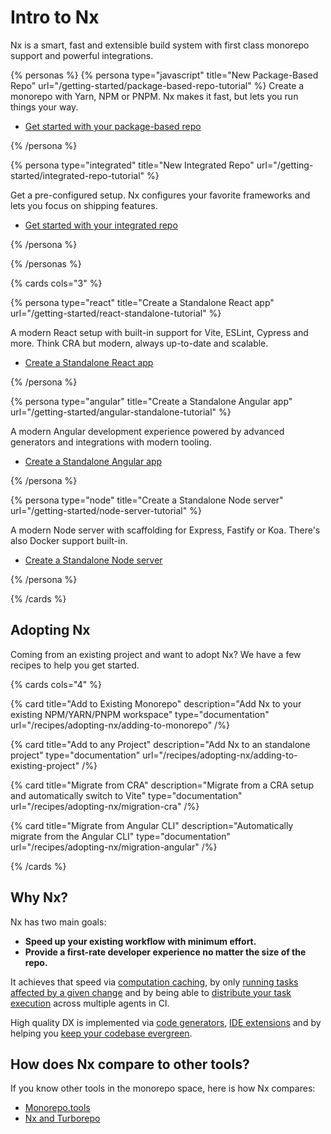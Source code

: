 # Intro to Nx

Nx is a smart, fast and extensible build system with first class monorepo support and powerful integrations.

{% personas %}
{% persona type="javascript" title="New Package-Based Repo" url="/getting-started/package-based-repo-tutorial" %}
Create a monorepo with Yarn, NPM or PNPM. Nx makes it fast, but lets you run things your way.

- [Get started with your package-based repo](/getting-started/package-based-repo-tutorial)

{% /persona %}

{% persona type="integrated" title="New Integrated Repo" url="/getting-started/integrated-repo-tutorial" %}

Get a pre-configured setup. Nx configures your favorite frameworks and lets you focus on shipping features.

- [Get started with your integrated repo](/getting-started/integrated-repo-tutorial)

{% /persona %}

{% /personas %}

{% cards cols="3" %}

{% persona type="react" title="Create a Standalone React app" url="/getting-started/react-standalone-tutorial" %}

A modern React setup with built-in support for Vite, ESLint, Cypress and more. Think CRA but modern, always up-to-date and scalable.

- [Create a Standalone React app](/getting-started/react-standalone-tutorial)

{% /persona %}

{% persona type="angular" title="Create a Standalone Angular app" url="/getting-started/angular-standalone-tutorial" %}

A modern Angular development experience powered by advanced generators and integrations with modern tooling.

- [Create a Standalone Angular app](/getting-started/angular-standalone-tutorial)

{% /persona %}

{% persona type="node" title="Create a Standalone Node server" url="/getting-started/node-server-tutorial" %}

A modern Node server with scaffolding for Express, Fastify or Koa. There's also Docker support built-in.

- [Create a Standalone Node server](/getting-started/node-server-tutorial)

{% /persona %}

{% /cards %}

## Adopting Nx

Coming from an existing project and want to adopt Nx? We have a few recipes to help you get started.

{% cards cols="4" %}

{% card title="Add to Existing Monorepo" description="Add Nx to your existing NPM/YARN/PNPM workspace" type="documentation" url="/recipes/adopting-nx/adding-to-monorepo" /%}

{% card title="Add to any Project" description="Add Nx to an standalone project" type="documentation" url="/recipes/adopting-nx/adding-to-existing-project" /%}

{% card title="Migrate from CRA" description="Migrate from a CRA setup and automatically switch to Vite" type="documentation" url="/recipes/adopting-nx/migration-cra" /%}

{% card title="Migrate from Angular CLI" description="Automatically migrate from the Angular CLI" type="documentation" url="/recipes/adopting-nx/migration-angular" /%}

{% /cards %}

## Why Nx?

Nx has two main goals:

- **Speed up your existing workflow with minimum effort.**
- **Provide a first-rate developer experience no matter the size of the repo.**

It achieves that speed via [computation caching](/core-features/cache-task-results), by only [running tasks affected by a given change](/core-features/run-tasks#run-tasks-affected-by-a-pr) and by being able to [distribute your task execution](/core-features/distribute-task-execution) across multiple agents in CI.

High quality DX is implemented via [code generators](/plugin-features/use-code-generators), [IDE extensions](/core-features/integrate-with-editors#integrate-with-editors) and by helping you [keep your codebase evergreen](/core-features/automate-updating-dependencies).

## How does Nx compare to other tools?

If you know other tools in the monorepo space, here is how Nx compares:

- [Monorepo.tools](https://monorepo.tools)
- [Nx and Turborepo](/more-concepts/turbo-and-nx)
